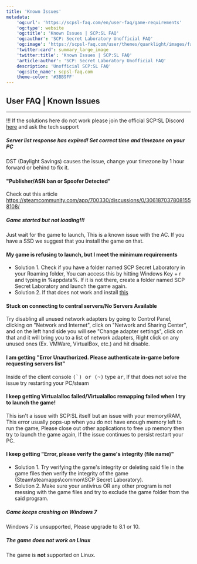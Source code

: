 ```yaml
---
title: 'Known Issues'
metadata:
    'og:url': 'https://scpsl-faq.com/en/user-faq/game-requirements'
    'og:type': website
    'og:title': 'Known Issues | SCP:SL FAQ'
    'og:author': 'SCP: Secret Laboratory Unofficial FAQ'
    'og:image': 'https://scpsl-faq.com/user/themes/quarklight/images/favicon.png'
    'twitter:card': summary_large_image
    'twitter:title': 'Known Issues | SCP:SL FAQ'
    'article:author': 'SCP: Secret Laboratory Unofficial FAQ'
    description: 'Unofficial SCP:SL FAQ'
    'og:site_name': scpsl-faq.com
    theme-color: '#3BB9FF'
---
```


<head>
    <script async src="https://arc.io/widget.min.js#fcrqEmJg"></script>
</head>

## User FAQ | Known Issues

***

!!! If the solutions here do not work please join the official SCP:SL Discord [here](discord.gg/scpsl) and ask the tech support

##### **Server list response has expired! Set correct time and timezone on your PC**
DST (Daylight Savings) causes the issue, change your timezone by 1 hour forward or behind to fix it.


#### **"Publisher/ASN ban or Spoofer Detected"**
Check out this article https://steamcommunity.com/app/700330/discussions/0/3061870378081558108/


##### **Game started but not loading!!!**
Just wait for the game to launch, This is a known issue with the AC. If you have a SSD we suggest that you install the game on that.


#### **My game is refusing to launch, but I meet the minimum requirements**
 * Solution 1. Check if you have a folder named SCP Secret Laboratory in your Roaming folder, You can access this by hitting Windows Key + r and typing in %appdata%. If it is not there, create a folder named SCP Secret Laboratory and launch the game again.
 * Solution 2. If that does not work and install [this](https://aka.ms/vs/16/release/vc_redist.x64.exe)




#### **Stuck on connecting to central servers/No Servers Available**
Try disabling all unused network adapters by going to Control Panel, clicking on "Network and Internet", click on "Network and Sharing Center", and on the left hand side you will see "Change adapter settings", click on that and it will bring you to a list of network adapters, Right click on any unused ones (Ex. VMWare, VirtualBox, etc.) and hit disable.


#### **I am getting "Error Unauthorized. Please authenticate in-game before requesting servers list"**
Inside of the client console <kbd>(`) or (~)</kbd> type <kbd>ar</kbd>, If that does not solve the issue try restarting your PC/steam


#### **I keep getting Virtualalloc failed/Virtualalloc remapping failed when I try to launch the game!**
This isn't a issue with SCP:SL itself but an issue with your memory/RAM, This error usually pops-up when you do not have enough memory left to run the game, Please close out other applications to free up memory then try to launch the game again, If the issue continues to persist restart your PC.


#### **I keep getting "Error, please verify the game's integrity (file name)"**
* Solution 1. Try verifying the game's integrity or deleting said file in the game files then verify the integrity of the game (Steam\steamapps\common\SCP Secret Laboratory). 
* Solution 2. Make sure your antivirus OR any other program is not messing with the game files and try to exclude the game folder from the said program. 


##### **Game keeps crashing on Windows 7**
Windows 7 is unsupported, Please upgrade to 8.1 or 10.


##### **The game does not work on Linux**
The game is **not** supported on Linux.